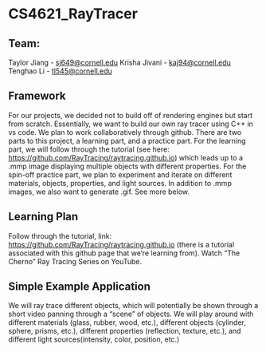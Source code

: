 ﻿# CS4621_RayTracer
## Team:
Taylor Jiang - sj649@cornell.edu
Krisha Jivani - kaj94@cornell.edu
Tenghao Li - tl545@cornell.edu 

## Framework
For our projects, we decided not to build off of rendering engines but start from scratch. Essentially,  we want to build our own ray tracer using C++ in vs code. We plan to work collaboratively through github. There are two parts to this project, a learning part, and a practice part. For the learning part, we will follow through the tutorial (see here: https://github.com/RayTracing/raytracing.github.io) which leads up to a .mmp image displaying multiple objects with different properties. For the spin-off practice part, we plan to experiment and iterate on different materials, objects, properties, and light sources. In addition to .mmp images, we also want to generate .gif. See more below.

## Learning Plan
Follow through the tutorial, link: https://github.com/RayTracing/raytracing.github.io (there is a tutorial associated with this github page that we’re learning from).
Watch “The Cherno” Ray Tracing Series on YouTube.

## Simple Example Application
We will ray trace different objects, which will potentially be shown through a short video panning through a “scene” of objects.
We will play around with different materials (glass, rubber, wood, etc.), different objects (cylinder, sphere, prisms, etc.), different properties (reflection, texture, etc.), and different light sources(intensity, color, position, etc.)

